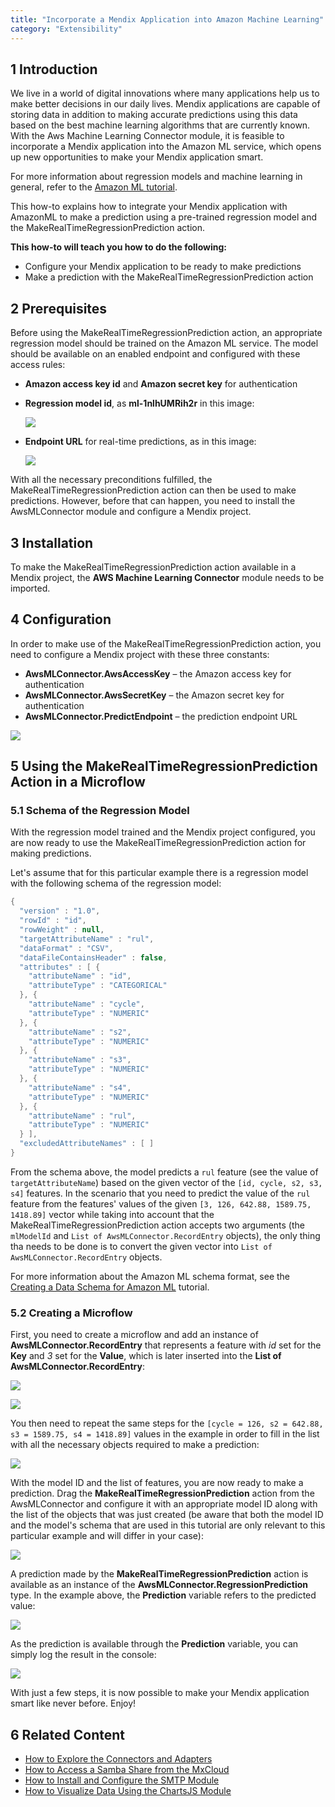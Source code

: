 ```yaml
---
title: "Incorporate a Mendix Application into Amazon Machine Learning"
category: "Extensibility"
---
```


## 1 Introduction

We live in a world of digital innovations where many applications help us to make better decisions in our daily lives. Mendix applications are capable of storing data in addition to making accurate predictions using this data based on the best machine learning algorithms that are currently known. With the Aws Machine Learning Connector module, it is feasible to incorporate a Mendix application into the Amazon ML service, which opens up new opportunities to make your Mendix application smart.

For more information about regression models and machine learning in general, refer to the [Amazon ML tutorial](https://aws.amazon.com/machine-learning/).

This how-to explains how to integrate your Mendix application with AmazonML to make a prediction using a pre-trained regression model and the MakeRealTimeRegressionPrediction action.

**This how-to will teach you how to do the following:**

* Configure your Mendix application to be ready to make predictions
* Make a prediction with the MakeRealTimeRegressionPrediction action

## 2 Prerequisites

Before using the MakeRealTimeRegressionPrediction action, an appropriate regression model should be trained on the Amazon ML service. The model should be available on an enabled endpoint and configured with these access rules:

* **Amazon access key id** and **Amazon secret key** for authentication
* **Regression model id**, as **ml-1nlhUMRih2r** in this image:

    ![](attachments/19203531/19399126.png)

* **Endpoint URL** for real-time predictions, as in this image:

    ![](attachments/19203531/19399125.png)

With all the necessary preconditions fulfilled, the MakeRealTimeRegressionPrediction action can then be used to make predictions. However, before that can happen, you need to install the AwsMLConnector module and configure a Mendix project.

## 3 Installation

To make the MakeRealTimeRegressionPrediction action available in a Mendix project, the **AWS Machine Learning Connector** module needs to be imported.

## 4 Configuration

In order to make use of the MakeRealTimeRegressionPrediction action, you need to configure a Mendix project with these three constants:

* **AwsMLConnector.AwsAccessKey** – the Amazon access key for authentication
* **AwsMLConnector.AwsSecretKey** – the Amazon secret key for authentication
* **AwsMLConnector.PredictEndpoint** – the prediction endpoint URL

![](attachments/19203531/19399127.png)

## 5 Using the MakeRealTimeRegressionPrediction Action in a Microflow

### 5.1 Schema of the Regression Model

With the regression model trained and the Mendix project configured, you are now ready to use the MakeRealTimeRegressionPrediction action for making predictions. 

Let's assume that for this particular example there is a regression model with the following schema of the regression model:

```java
{
  "version" : "1.0",
  "rowId" : "id",
  "rowWeight" : null,
  "targetAttributeName" : "rul",
  "dataFormat" : "CSV",
  "dataFileContainsHeader" : false,
  "attributes" : [ {
    "attributeName" : "id",
    "attributeType" : "CATEGORICAL"
  }, {
    "attributeName" : "cycle",
    "attributeType" : "NUMERIC"
  }, {
    "attributeName" : "s2",
    "attributeType" : "NUMERIC"
  }, {
    "attributeName" : "s3",
    "attributeType" : "NUMERIC"
  }, {
    "attributeName" : "s4",
    "attributeType" : "NUMERIC"
  }, {
    "attributeName" : "rul",
    "attributeType" : "NUMERIC"
  } ],
  "excludedAttributeNames" : [ ]
}
```

From the schema above, the model predicts a `rul` feature (see the value of `targetAttributeName`) based on the given vector of the `[id, cycle, s2, s3, s4]` features. In the scenario that you need to predict the value of the `rul` feature from the features' values of the given `[3, 126, 642.88, 1589.75, 1418.89]` vector while taking into account that the MakeRealTimeRegressionPrediction action accepts two arguments (the `mlModelId` and `List of AwsMLConnector.RecordEntry` objects), the only thing tha needs to be done is to convert the given vector into `List of AwsMLConnector.RecordEntry` objects.

For more information about the Amazon ML schema format, see the [Creating a Data Schema for Amazon ML](http://docs.aws.amazon.com/machine-learning/latest/dg/creating-a-data-schema-for-amazon-ml.html) tutorial.

### 5.2 Creating a Microflow

First, you need to create a microflow and add an instance of **AwsMLConnector.RecordEntry** that represents a feature with *id* set for the **Key** and *3* set for the **Value**, which is later inserted into the **List of AwsMLConnector.RecordEntry**:

![](attachments/19203531/19399128.png)

![](attachments/19203531/19399129.png)

You then need to repeat the same steps for the `[cycle = 126, s2 = 642.88, s3 = 1589.75, s4 = 1418.89]` values in the example in order to fill in the list with all the necessary objects required to make a prediction:

![](attachments/19203531/19399130.png)

With the model ID and the list of features, you are now ready to make a prediction. Drag the **MakeRealTimeRegressionPrediction** action from the AwsMLConnector and configure it with an appropriate model ID along with the list of the objects that was just created (be aware that both the model ID and the model's schema that are used in this tutorial are only relevant to this particular example and will differ in your case):

![](attachments/19203531/19399131.png)

A prediction made by the **MakeRealTimeRegressionPrediction** action is available as an instance of the **AwsMLConnector.RegressionPrediction** type. In the example above, the **Prediction** variable refers to the predicted value:

![](attachments/19203531/19399135.png)

As the prediction is available through the **Prediction** variable, you can simply log the result in the console:

![](attachments/19203531/19399136.png)

With just a few steps, it is now possible to make your Mendix application smart like never before. Enjoy!

## 6 Related Content
* [How to Explore the Connectors and Adapters](explore-the-connectors-and-adapters)
* [How to Access a Samba Share from the MxCloud](access-a-samba-share-from-the-mxcloud)
* [How to Install and Configure the SMTP Module](install-and-configure-the-smtp-module)
* [How to Visualize Data Using the ChartsJS Module](visualize-data-using-the-chartsjs-module)
